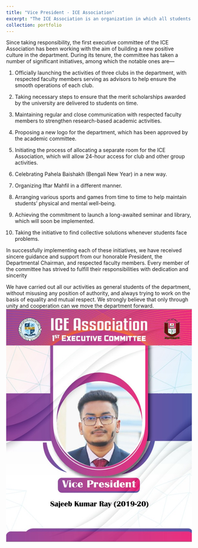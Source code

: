 ```yaml
---
title: "Vice President - ICE Association"
excerpt: "The ICE Association is an organization in which all students of the Department of ICE are default members. It supports students by providing mental, financial, and extracurricular assistance (Jan 2025 to Sep 2025) <img src='/images/ICEA_VP.jpg'>"
collection: portfolio
---
```

Since taking responsibility, the first executive committee of the ICE Association has been working with the aim of building a new positive culture in the department. During its tenure, the committee has taken a number of significant initiatives, among which the notable ones are—

1. Officially launching the activities of three clubs in the department, with respected faculty members serving as advisors to help ensure the smooth operations of each club.

2. Taking necessary steps to ensure that the merit scholarships awarded by the university are delivered to students on time.

3. Maintaining regular and close communication with respected faculty members to strengthen research-based academic activities.

4. Proposing a new logo for the department, which has been approved by the academic committee.

5. Initiating the process of allocating a separate room for the ICE Association, which will allow 24-hour access for club and other group activities.

6. Celebrating Pahela Baishakh (Bengali New Year) in a new way.

7. Organizing Iftar Mahfil in a different manner.

8. Arranging various sports and games from time to time to help maintain students’ physical and mental well-being.

9. Achieving the commitment to launch a long-awaited seminar and library, which will soon be implemented.

10. Taking the initiative to find collective solutions whenever students face problems.

In successfully implementing each of these initiatives, we have received sincere guidance and support from our honorable President, the Departmental Chairman, and respected faculty members. Every member of the committee has strived to fulfill their responsibilities with dedication and sincerity

We have carried out all our activities as general students of the department, without misusing any position of authority, and always trying to work on the basis of equality and mutual respect. We strongly believe that only through unity and cooperation can we move the department forward.
<img src='/images/ICEA_VP.jpg'>